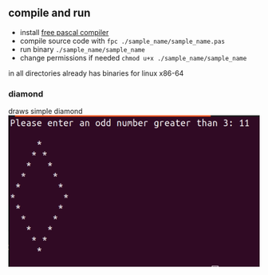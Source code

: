 ## compile and run
- install [free pascal compiler](https://www.freepascal.org/docs-html/current/user/userch2.html)   
- compile source code with `fpc ./sample_name/sample_name.pas`   
- run binary `./sample_name/sample_name`    
- change permissions if needed `chmod u+x ./sample_name/sample_name`

in all directories already has binaries for linux x86-64

### diamond
draws simple diamond   
![diamond](https://github.com/trosck/Pascal/blob/main/diamond/diamond.png?raw=true)
